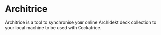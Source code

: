 # Architrice

Architrice is a tool to synchronise your online Archidekt deck collection
to your local machine to be used with Cockatrice.
